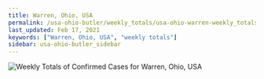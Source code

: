 ```yaml
---
title: Warren, Ohio, USA
permalink: /usa-ohio-butler/weekly_totals/usa-ohio-warren-weekly_totals.html
last_updated: Feb 17, 2021
keywords: ["Warren, Ohio, USA", "weekly totals"]
sidebar: usa-ohio-butler_sidebar
---
```


![Weekly Totals of Confirmed Cases for Warren, Ohio, USA](/covid_tracker/images/graphs/usa-ohio-warren-weekly_totals_graph.png)
